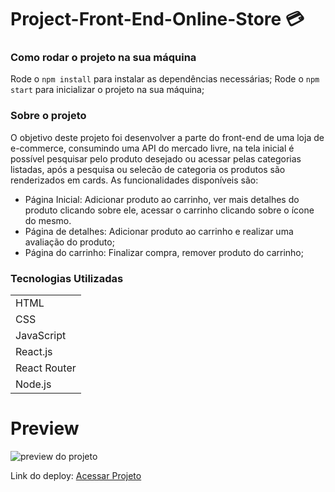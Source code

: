 # Project-Front-End-Online-Store :credit_card:

### Como rodar o projeto na sua máquina

Rode o `npm install` para instalar as dependências necessárias;
Rode o `npm start` para inicializar o projeto na sua máquina;

### Sobre o projeto
O objetivo deste projeto foi desenvolver a parte do front-end de uma loja de e-commerce, consumindo uma API do mercado livre, na tela inicial é possível  pesquisar pelo produto desejado ou acessar pelas categorias listadas, após a pesquisa ou selecão de categoria os produtos são renderizados em cards.
As funcionalidades disponíveis são:
  - Página Inicial: Adicionar produto ao carrinho, ver mais detalhes do produto clicando sobre ele, acessar o carrinho clicando sobre o ícone do mesmo.
  - Página de detalhes: Adicionar produto ao carrinho e realizar uma avaliação do produto;
  - Página do carrinho: Finalizar compra, remover produto do carrinho;
  
<h3>Tecnologias Utilizadas</h3>

<table>
<tr>
	<td>HTML</td>
</tr>
<tr>
	<td>CSS</td>
</tr>
<tr>
	<td>JavaScript</td>
</tr>
<tr>
	<td>React.js</td>
</tr>
<tr>
	<td>React Router</td>
</tr>
<tr>
	<td>Node.js</td>
</tr>
</table>

# Preview
<img src="./img/prev.png" alt="preview do projeto"></img>

Link do deploy: <a href="">Acessar Projeto</a>
